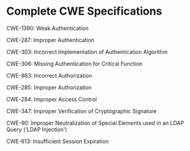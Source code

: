 

# Complete CWE Specifications

CWE-1390: Weak Authentication

CWE-287: Improper Authentication

CWE-303: Incorrect Implementation of Authentication Algorithm

CWE-306: Missing Authentication for Critical Function

CWE-863: Incorrect Authorization

CWE-285: Improper Authorization

CWE-284: Improper Access Control

CWE-347: Improper Verification of Cryptographic Signature

CWE-90: Improper Neutralization of Special Elements used in an LDAP Query ('LDAP Injection')

CWE-613: Insufficient Session Expiration